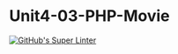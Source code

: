 # Unit4-03-PHP-Movie
[![GitHub's Super Linter](https://github.com/ICS2O-Programming-MariaG/Unit4-03-PHP-Movie/workflows/GitHub's%20Super%20Linter/badge.svg)](https://github.com/ICS2O-Programming-MariaG/Unit4-03-PHP-Movie/actions)